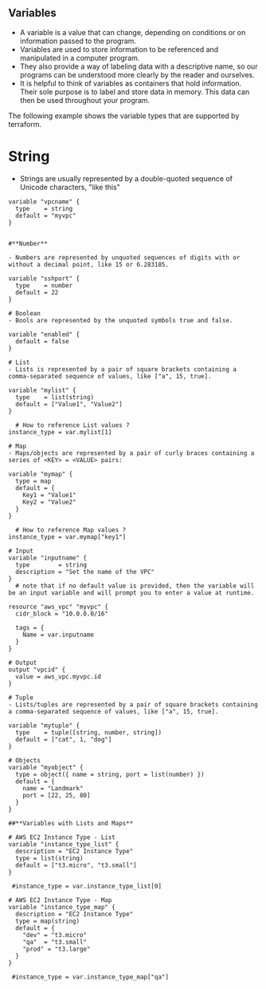 ## **Variables**

- A variable is a value that can change, depending on conditions or on information passed to the program.
- Variables are used to store information to be referenced and manipulated in a computer program.
- They also provide a way of labeling data with a descriptive name, so our programs can be understood more clearly by the reader and ourselves.
- It is helpful to think of variables as containers that hold information. Their sole purpose is to label and store data in memory. This data can then be used throughout your program.

The following example shows the variable types that are supported by terraform.

# **String**
 - Strings are usually represented by a double-quoted sequence of Unicode characters, "like this"
```t
variable "vpcname" {
  type    = string
  default = "myvpc"
}


#**Number**

- Numbers are represented by unquoted sequences of digits with or without a decimal point, like 15 or 6.283185.

variable "sshport" {
  type    = number
  default = 22
}

# Boolean
- Bools are represented by the unquoted symbols true and false.

variable "enabled" {
  default = false
}

# List
- Lists is represented by a pair of square brackets containing a comma-separated sequence of values, like ["a", 15, true].

variable "mylist" {
  type    = list(string)
  default = ["Value1", "Value2"]
}

  # How to reference List values ?
instance_type = var.mylist[1]

# Map
- Maps/objects are represented by a pair of curly braces containing a series of <KEY> = <VALUE> pairs:

variable "mymap" {
  type = map
  default = {
    Key1 = "Value1"
    Key2 = "Value2"
  }
}

  # How to reference Map values ?
instance_type = var.mymap["key1"]

# Input
variable "inputname" {
  type        = string
  description = "Set the name of the VPC"
}
  # note that if no default value is provided, then the variable will be an input variable and will prompt you to enter a value at runtime.

resource "aws_vpc" "myvpc" {
  cidr_block = "10.0.0.0/16"

  tags = {
    Name = var.inputname
  }
}

# Output
output "vpcid" {
  value = aws_vpc.myvpc.id
}

# Tuple
- Lists/tuples are represented by a pair of square brackets containing a comma-separated sequence of values, like ["a", 15, true].

variable "mytuple" {
  type    = tuple([string, number, string])
  default = ["cat", 1, "dog"]
}

# Objects
variable "myobject" {
  type = object({ name = string, port = list(number) })
  default = {
    name = "Landmark"
    port = [22, 25, 80]
  }
}

##**Variables with Lists and Maps**

# AWS EC2 Instance Type - List
variable "instance_type_list" {
  description = "EC2 Instance Type"
  type = list(string)
  default = ["t3.micro", "t3.small"]
}

 #instance_type = var.instance_type_list[0]

# AWS EC2 Instance Type - Map
variable "instance_type_map" {
  description = "EC2 Instance Type"
  type = map(string)
  default = {
    "dev" = "t3.micro"
    "qa"  = "t3.small"
    "prod" = "t3.large"
  }
}

 #instance_type = var.instance_type_map["qa"]

